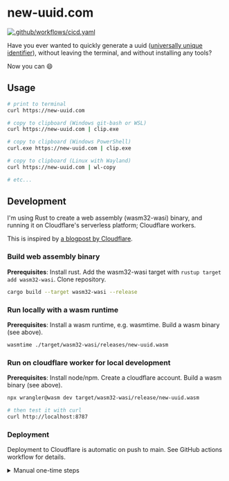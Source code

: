 # new-uuid.com

[![.github/workflows/cicd.yaml](https://github.com/christianfosli/new-uuid.com/actions/workflows/cicd.yaml/badge.svg)](https://github.com/christianfosli/new-uuid.com/actions/workflows/cicd.yaml)

Have you ever wanted to quickly generate a uuid
([universally unique identifier](https://en.m.wikipedia.org/wiki/Universally_unique_identifier)),
without leaving the terminal, and without installing any tools?

Now you can :smile:

## Usage

```sh
# print to terminal
curl https://new-uuid.com

# copy to clipboard (Windows git-bash or WSL)
curl https://new-uuid.com | clip.exe

# copy to clipboard (Windows PowerShell)
curl.exe https://new-uuid.com | clip.exe

# copy to clipboard (Linux with Wayland)
curl https://new-uuid.com | wl-copy

# etc...
```

## Development

I'm using Rust to create a web assembly (wasm32-wasi) binary,
and running it on Cloudflare's serverless platform; Cloudflare workers.

This is inspired by [a blogpost by Cloudflare](https://blog.cloudflare.com/announcing-wasi-on-workers).

### Build web assembly binary

**Prerequisites**: Install rust. Add the wasm32-wasi target with `rustup target add wasm32-wasi`. Clone repository.

```sh
cargo build --target wasm32-wasi --release
```

### Run locally with a wasm runtime

**Prerequisites**: Install a wasm runtime, e.g. wasmtime. Build a wasm binary (see above).

```sh
wasmtime ./target/wasm32-wasi/releases/new-uuid.wasm
```

### Run on cloudflare worker for local development

**Prerequisites**: Install node/npm. Create a cloudflare account. Build a wasm binary (see above).

```sh
npx wrangler@wasm dev target/wasm32-wasi/release/new-uuid.wasm

# then test it with curl
curl http://localhost:8787
```

### Deployment

Deployment to Cloudflare is automatic on push to main.
See GitHub actions workflow for details.

<details>
<summary>Manual one-time steps</summary>
<ul>
<li>Buy new-uuid.com domain</li>
<li>Add new-uuid.com as a website in Cloudflare with free plan</li>
<li>Follow the suggested steps for DNS configuration and updating the
  domain registrar to use Cloudflare's name servers</li>
<li>Generate API token in Cloudflare</li>
<li>Add the API token and Account ID to GitHub actions secrets</li>
<li>Add custom domain for worker in Cloudfare dashboard settings</li>
</ul>
</details>

